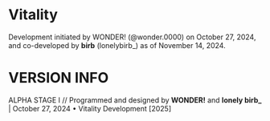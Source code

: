 # Vitality
Development initiated by WONDER! (@wonder.0000) on October 27, 2024, and co-developed by **birb** (lonelybirb_) as of November 14, 2024.
# VERSION INFO
ALPHA STAGE I // Programmed and designed by **WONDER!** and **lonely birb_** | October 27, 2024 • Vitality Development [2025]
